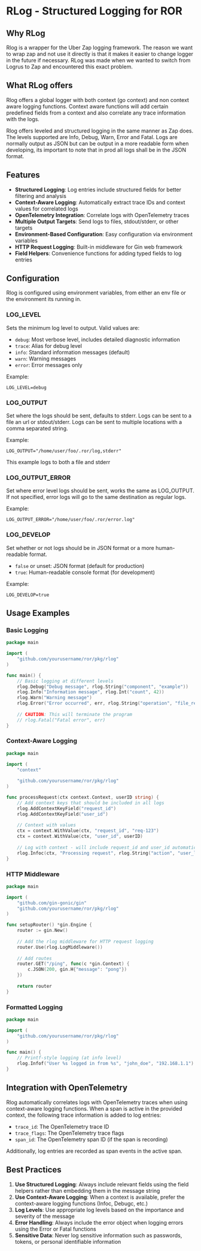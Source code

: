 # RLog - Structured Logging for ROR

## Why RLog

Rlog is a wrapper for the Uber Zap logging framework. The reason we want to wrap
zap and not use it directly is that it makes it easier to change logger in the
future if necessary. RLog was made when we wanted to switch from Logrus to Zap
and encountered this exact problem.

## What RLog offers

Rlog offers a global logger with both context (go context) and non context aware
logging functions. Context aware functions will add certain predefined fields
from a context and also correlate any trace information with the logs.

Rlog offers leveled and structured logging in the same manner as Zap does. The
levels supported are Info, Debug, Warn, Error and Fatal. Logs are normally
output as JSON but can be output in a more readable form when developing, its
important to note that in prod all logs shall be in the JSON format.

## Features

- **Structured Logging**: Log entries include structured fields for better filtering and analysis
- **Context-Aware Logging**: Automatically extract trace IDs and context values for correlated logs
- **OpenTelemetry Integration**: Correlate logs with OpenTelemetry traces
- **Multiple Output Targets**: Send logs to files, stdout/stderr, or other targets
- **Environment-Based Configuration**: Easy configuration via environment variables
- **HTTP Request Logging**: Built-in middleware for Gin web framework
- **Field Helpers**: Convenience functions for adding typed fields to log entries

## Configuration

Rlog is configured using environment variables, from either an env file or the
environment its running in.

### LOG_LEVEL

Sets the minimum log level to output. Valid values are:
- `debug`: Most verbose level, includes detailed diagnostic information
- `trace`: Alias for debug level
- `info`: Standard information messages (default)
- `warn`: Warning messages
- `error`: Error messages only

Example:
```
LOG_LEVEL=debug
```

### LOG_OUTPUT

Set where the logs should be sent, defaults to stderr. Logs can be sent to a
file an url or stdout/stderr. Logs can be sent to multiple locations with a
comma separated string.

Example:
```
LOG_OUTPUT="/home/user/foo/.ror/log,stderr"
```
This example logs to both a file and stderr

### LOG_OUTPUT_ERROR

Set where error level logs should be sent, works the same as LOG_OUTPUT.
If not specified, error logs will go to the same destination as regular logs.

Example:
```
LOG_OUTPUT_ERROR="/home/user/foo/.ror/error.log"
```

### LOG_DEVELOP

Set whether or not logs should be in JSON format or a more human-readable format.
- `false` or unset: JSON format (default for production)
- `true`: Human-readable console format (for development)

Example:
```
LOG_DEVELOP=true
```

## Usage Examples

### Basic Logging

```go
package main

import (
    "github.com/yourusername/ror/pkg/rlog"
)

func main() {
    // Basic logging at different levels
    rlog.Debug("Debug message", rlog.String("component", "example"))
    rlog.Info("Information message", rlog.Int("count", 42))
    rlog.Warn("Warning message")
    rlog.Error("Error occurred", err, rlog.String("operation", "file_read"))
    
    // CAUTION: This will terminate the program
    // rlog.Fatal("Fatal error", err)
}
```

### Context-Aware Logging

```go
package main

import (
    "context"
    
    "github.com/yourusername/ror/pkg/rlog"
)

func processRequest(ctx context.Context, userID string) {
    // Add context keys that should be included in all logs
    rlog.AddContextKeyField("request_id")
    rlog.AddContextKeyField("user_id")
    
    // Context with values
    ctx = context.WithValue(ctx, "request_id", "req-123")
    ctx = context.WithValue(ctx, "user_id", userID)
    
    // Log with context - will include request_id and user_id automatically
    rlog.Infoc(ctx, "Processing request", rlog.String("action", "user_login"))
}
```

### HTTP Middleware

```go
package main

import (
    "github.com/gin-gonic/gin"
    "github.com/yourusername/ror/pkg/rlog"
)

func setupRouter() *gin.Engine {
    router := gin.New()
    
    // Add the rlog middleware for HTTP request logging
    router.Use(rlog.LogMiddleware())
    
    // Add routes
    router.GET("/ping", func(c *gin.Context) {
        c.JSON(200, gin.H{"message": "pong"})
    })
    
    return router
}
```

### Formatted Logging

```go
package main

import (
    "github.com/yourusername/ror/pkg/rlog"
)

func main() {
    // Printf-style logging (at info level)
    rlog.Infof("User %s logged in from %s", "john_doe", "192.168.1.1")
}
```

## Integration with OpenTelemetry

Rlog automatically correlates logs with OpenTelemetry traces when using context-aware logging functions. When a span is active in the provided context, the following trace information is added to log entries:

- `trace_id`: The OpenTelemetry trace ID
- `trace_flags`: The OpenTelemetry trace flags
- `span_id`: The OpenTelemetry span ID (if the span is recording)

Additionally, log entries are recorded as span events in the active span.

## Best Practices

1. **Use Structured Logging**: Always include relevant fields using the field helpers rather than embedding them in the message string
2. **Use Context-Aware Logging**: When a context is available, prefer the context-aware logging functions (Infoc, Debugc, etc.)
3. **Log Levels**: Use appropriate log levels based on the importance and severity of the message
4. **Error Handling**: Always include the error object when logging errors using the Error or Fatal functions
5. **Sensitive Data**: Never log sensitive information such as passwords, tokens, or personal identifiable information

